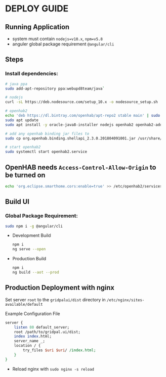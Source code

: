 # DEPLOY GUIDE

## Running Application

* system must contain `nodejs=v10.x`, `npm=v5.8`
* anguler global package requirement `@angular/cli`

## Steps

### Install dependencies:

```bash
# java ppa
sudo add-apt-repository ppa:webupd8team/java`

# nodejs 
curl -sL https://deb.nodesource.com/setup_10.x -o nodesource_setup.sh

# openhab2 
echo 'deb https://dl.bintray.com/openhab/apt-repo2 stable main' | sudo tee /etc/apt/sources.list.d/openhab2.list
sudo apt update
sudo apt install -y oracle-java8-installer nodejs openhab2 openhab2-addons openhab2-addons-legacy git nginx-light

# add any openhab binding jar files to
sudo cp org.openhab.binding.shellapi_2.3.0.201804091001.jar /usr/share/openhab2/addons

# start openhab2
sudo systemctl start openhab2.service
```

## OpenHAB needs `Access-Control-Allow-Origin` to be turned on

```bash
echo 'org.eclipse.smarthome.cors:enable=true' >> /etc/openhab2/services/runtime.cfg
```

## Build UI

### Global Package Requirement:

```bash
sudo npm i -g @angular/cli
```

* Development Build

    ```bash 
    npm i 
    ng serve --open
    ```

* Production Build

    ```bash
    npm i
    ng build --aot --prod
    ```

## Production Deployment with nginx

Set server `root` to the `gridpalui/dist` directory in `/etc/nginx/sites-available/default`

Example Configuration File

```perl
server {
	listen 80 default_server;
	root /path/to/gridpal.ui/dist;
	index index.html;
	server_name _;
	location / {
		try_files $uri $uri/ /index.html;
	}
}
```

* Reload nginx with `sudo nginx -s reload`

